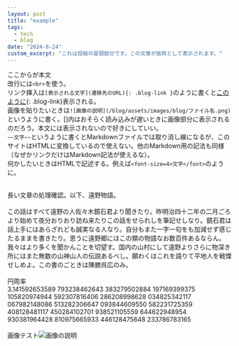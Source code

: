 ```yaml
---
layout: post
title: "example"
tags:
  - tech
  - blog
date: "2024-8-24"
custom_excerpt: "これは投稿の冒頭部分です。この文章が抜粋として表示されます。"
---
```

ここからが本文<br>改行には`<br>`を使う。<br>リンク挿入は`[表示される文字](遷移先のURL){: .blog-link }`のように書くと[このように](https://example.com){: .blog-link}表示される。<br>画像を貼りたいときは`![画像の説明](/blog/assets/images/blog/ファイル名.png)`というように書く。[]内はおそらく読み込みが遅いときに画像部分に表示されるのだろう。本文には表示されないので好きにしていい。<br>`~~文字~~`というように書くとMarkdownファイルでは取り消し線になるが、このサイトはHTMLに変換しているので使えない。他のMarkdown用の記法も同様（なぜかリンクだけはMarkdown記法が使えるな）。<br>何かしたいときはHTMLで記述する。例えば`<font-size=4>文字</font>`のように。<br>
<!--more-->
<br>長い文章の処理確認。以下、遠野物語。<br><br>
この話はすべて遠野の人佐々木鏡石君より聞きたり。昨明治四十二年の二月ごろより始めて夜分おりおり訪ね来たりこの話をせられしを筆記せしなり。鏡石君は話上手にはあらざれども誠実なる人なり。自分もまた一字一句をも加減せず感じたるままを書きたり。思うに遠野郷にはこの類の物語なお数百件あるならん。我々はより多くを聞かんことを切望す。国内の山村にして遠野よりさらに物深き所にはまた無数の山神山人の伝説あるべし。願わくはこれを語りて平地人を戦慄せしめよ。この書のごときは陳勝呉広のみ。
<br><br>円周率<br>3.141592653589 793238462643 383279502884 197169399375 105820974944 592307816406 286208998628 034825342117
067982148086 513282306647 093844609550 582231725359 408128481117 450284102701 938521105559 644622948954
930381964428 810975665933 446128475648 233786783165<br><br>画像テスト![画像の説明](/blog/assets/images/blog/tank.png)
